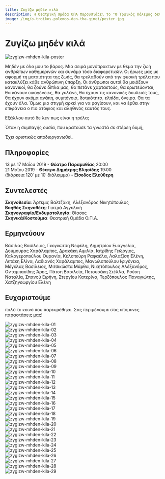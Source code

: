 ```yaml
---
title: Ζυγίζω μηδέν κιλά
description: Η Θεατρική Ομάδα ΟΠΑ παρουσιάζει το "Ο Τρωικός Πόλεμος δεν θα γίνει" του Ζαν Ζιρωντού. Μια έκκληση για ειρήνη, με φόντο τον μύθο της Τροίας και διαχρονικά κοινωνικά ζητήματα.
image: /img/o-troikos-polemos-den-tha-ginei/poster.jpg
---
```


# Ζυγίζω μηδέν κιλά
![zygizw-mhden-kila-poster](/img/zygizw-mhden-kila/poster.jpg)

Μηδέν με όλο μου το βάρος. Μια σειρά μονόπρακτων με θέμα την ζωή ανθρώπων καθημερινών και συνάμα τόσο διαφορετικών. Οι ήρωες μας με αφορμή τη ματαιότητα της ζωής, θα τρελαθούν από την φυσική τρέλα που κατακλύζει κάθε ανθρώπινη ύπαρξη. Οι άνθρωποι αυτοί θα μοιάζουν κανονικοί, θα ζούνε δίπλα μας, θα πετάνε χαρταετούς, θα ερωτεύονται, θα κάνουν οικογένειες, θα γελάνε, θα έχουν τις κανονικές δουλειές τους, θα έχουν ακόμα αγάπη, συμπόνοια, δοτικότητα, ελπίδα, όνειρα. Θα τα έχουν όλα. Όμως μια στιγμή αρκεί για να ραγίσουν, και να έρθει στην επιφάνεια ο πιο ατόφιος και αληθινός εαυτός τους.

Εξάλλου αυτό δε λεν πως είναι η τρέλα;

Όταν η συμπαγής ουσία, που κρατούσε τα γνωστά σε στέρεη δομή,

Έχει οριστικώς αποδιοργανωθεί.

## Πληροφορίες
13 με 17 Μαΐου 2019 - **Θέατρο Παραμυθίας** 20:00  
21 Μαΐου 2019 - **Θέατρο Δημήτρης Βλησίδης** 19:00  
(διάρκεια 120′ με 10′ διάλειμμα) - **Είσοδος Ελεύθερη**

## Συντελεστές
**Σκηνοθεσία**: Άρτεμις Βαλτζάκη, Αλέξανδρος Νικητόπουλος  
**Βοηθός Σκηνοθέτη**: Γιατρά Αγγελική  
**Σκηνογραφία/Ενδυματολογία**: Θίασος  
**Σκηνικά/Κοστούμια**: Θεατρική Ομάδα Ο.Π.Α.  

## Ερμηνεύουν
Βάσιλας Βασίλειος, Γκογκώτση Νεφέλη, Δημητρίου Ευαγγελία, Δούμουρας Χαράλαμπος, Δρακάκη Αιμιλία, Ιατρίδης Γεώργιος, Καλογεροπούλου Ουρανία, Κελεπούρη Ραφαέλα, Λαλαζίση Ελένη, Λιπάκη Ελίνα, Λαδιανός Χαράλαμπος, Μανωλοπούλου Ιφιγένεια, Μέγκλας Βασίλειος, Μιτσικώστα Μάρθα, Νικητόπουλος Αλέξανδρος, Ονταμπασίδης Άρης, Πάτση Βασιλεία, Πετουσάκη Στέλλα, Ρούση Ναταλία, Σπανού Ειρήνη, Στεργίου Κατερίνα, Τερζόπουλος Παναγιώτης, Χατζηγεωργίου Ελένη

## Ευχαριστούμε 
πολύ το κοινό που παρευρέθηκε. Σας περιμένουμε στις επόμενες παραστάσεις μας!

![zygizw-mhden-kila-01](/img/zygizw-mhden-kila/01.jpg)  
![zygizw-mhden-kila-02](/img/zygizw-mhden-kila/02.jpg)  
![zygizw-mhden-kila-03](/img/zygizw-mhden-kila/03.jpg)  
![zygizw-mhden-kila-04](/img/zygizw-mhden-kila/04.jpg)  
![zygizw-mhden-kila-05](/img/zygizw-mhden-kila/05.jpg)  
![zygizw-mhden-kila-06](/img/zygizw-mhden-kila/06.jpg)  
![zygizw-mhden-kila-07](/img/zygizw-mhden-kila/07.jpg)  
![zygizw-mhden-kila-08](/img/zygizw-mhden-kila/08.jpg)  
![zygizw-mhden-kila-09](/img/zygizw-mhden-kila/09.jpg)  
![zygizw-mhden-kila-10](/img/zygizw-mhden-kila/10.jpg)  
![zygizw-mhden-kila-11](/img/zygizw-mhden-kila/11.jpg)  
![zygizw-mhden-kila-12](/img/zygizw-mhden-kila/12.jpg)  
![zygizw-mhden-kila-13](/img/zygizw-mhden-kila/13.jpg)  
![zygizw-mhden-kila-14](/img/zygizw-mhden-kila/14.jpg)  
![zygizw-mhden-kila-15](/img/zygizw-mhden-kila/15.jpg)  
![zygizw-mhden-kila-16](/img/zygizw-mhden-kila/16.jpg)  
![zygizw-mhden-kila-17](/img/zygizw-mhden-kila/17.jpg)  
![zygizw-mhden-kila-18](/img/zygizw-mhden-kila/18.jpg)  
![zygizw-mhden-kila-19](/img/zygizw-mhden-kila/19.jpg)  
![zygizw-mhden-kila-20](/img/zygizw-mhden-kila/20.jpg)  
![zygizw-mhden-kila-21](/img/zygizw-mhden-kila/21.jpg)  
![zygizw-mhden-kila-22](/img/zygizw-mhden-kila/22.jpg)  
![zygizw-mhden-kila-23](/img/zygizw-mhden-kila/23.jpg)  
![zygizw-mhden-kila-24](/img/zygizw-mhden-kila/24.jpg)  
![zygizw-mhden-kila-25](/img/zygizw-mhden-kila/25.jpg)  
![zygizw-mhden-kila-26](/img/zygizw-mhden-kila/26.jpg)  
![zygizw-mhden-kila-27](/img/zygizw-mhden-kila/27.jpg)  
![zygizw-mhden-kila-28](/img/zygizw-mhden-kila/28.jpg)  
![zygizw-mhden-kila-29](/img/zygizw-mhden-kila/29.jpg)
